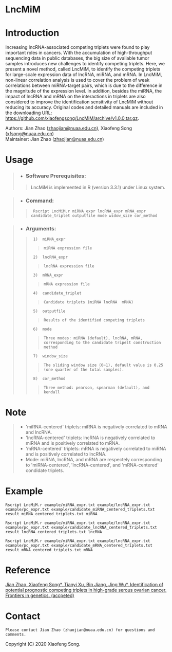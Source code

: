 # LncMiM

# Introduction
Increasing lncRNA-associated competing triplets were found to play important roles in cancers. With the accumulation of high-throughput sequencing data in public databases, the big size of available tumor samples introduces new challenges to identify competing triplets. Here, we present a novel method, called LncMiM, to identify the competing triplets for large-scale expression data of lncRNA, miRNA, and mRNA. In LncMiM, non-linear correlation analysis is used to cover the problem of weak correlations between miRNA-target pairs, which is due to the difference in the magnitude of the expression level. In addition, besides the miRNA, the impact of lncRNA and mRNA on the interactions in triplets are also considered to improve the identification sensitivity of LncMiM without reducing its accuracy. Original codes and detailed manuals are included in the downloading URL: https://github.com/xiaofengsong/LncMiM/archive/v1.0.0.tar.gz.

Authors: Jian Zhao (zhaojian@nuaa.edu.cn), Xiaofeng Song (xfsong@nuaa.edu.cn) <br>
Maintainer: Jian Zhao (zhaojian@nuaa.edu.cn)


# Usage
>* ### Software Prerequisites:
>> LncMiM is implemented in R (version 3.3.1) under Linux system.

>* ### Command: 
>>      Rscript LncMiM.r miRNA_expr lncRNA_expr mRNA_expr candidate_triplet outputfile mode widow_size cor_method  
	
>* ### Arguments:
>>      1)  miRNA_expr
>>>		miRNA expression file
>>      2)  lncRNA_expr
>>>		lncRNA expression file
>>      3)  mRNA_expr
>>>		mRNA expression file
>>      4)  candidate_triplet
>>>		Candidate triplets (miRNA lncRNA  mRNA)
>>      5)  outputfile
>>>		Results of the identified competing triplets
>>      6)  mode
>>>		Three modes: miRNA (default), lncRNA, mRNA, corresponding to the candidate tripelt construction method
>>      7)  window_size
>>>		The sliding window size (0~1), default value is 0.25 (one quarter of the total samples).
>>      8)  cor_method
>>>		Three method: pearson, spearman (default), and kendall

# Note
> * 'miRNA-centered' triplets: miRNA is negatively correlated to mRNA and lncRNA. <br>
> * 'lncRNA-centered' triplets: lncRNA is negatively correlated to miRNA and is positively correlated to mRNA. <br>
> * 'mRNA-centered' triplets: mRNA is negatively correlated to miRNA and is positively correlated to lncRNA. <br>
> * Mode: miRNA, lncRNA, and mRNA are respectely corresponding to 'miRNA-centered', 'lncRNA-centered', and 'mRNA-centered' condidate triplets. <br> 

# Example
	Rscript LncMiM.r example/miRNA_expr.txt example/lncRNA_expr.txt example/pc_expr.txt example/candidate_miRNA_centered_triplets.txt result_miRNA_centered_triplets.txt miRNA

	Rscript LncMiM.r example/miRNA_expr.txt example/lncRNA_expr.txt example/pc_expr.txt example/candidate_lncRNA_centered_triplets.txt result_lncRNA_centered_triplets.txt lncRNA

	Rscript LncMiM.r example/miRNA_expr.txt example/lncRNA_expr.txt example/pc_expr.txt example/candidate_mRNA_centered_triplets.txt result_mRNA_centered_triplets.txt mRNA

# Reference
[Jian Zhao, Xiaofeng Song*, Tianyi Xu, Bin Jiang, Jing Wu*. Identification of potential prognostic competing triplets in high-grade serous ovarian cancer. Frontiers in genetics. (accpeted)](https://www.frontiersin.org/articles/10.3389/fgene.2020.607722/)
# Contact
	Please contact Jian Zhao (zhaojian@nuaa.edu.cn) for questions and comments.

Copyright (C) 2020 Xiaofeng Song.
